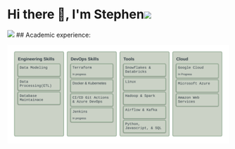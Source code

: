 # Hi there 👋, I'm Stephen![](https://via.placeholder.com/15/008000/000000?text=+) 
![](https://github.com/Stephen-Data-Engineer-Public/Content/blob/main/Blank%20diagram%20-%20Page%201.png?raw=true) ## Academic experience:


![Hello](https://github.com/Stephen-Data-Engineer-Public/BASIC-PYTHON-PROJECT/blob/main/Blank%20diagram%20(22).png?raw=true)
<!--
**Stephen-Data-Engineer-Public/Stephen-Data-Engineer-Public** is a ✨ _special_ ✨ repository because its `README.md` (this file) appears on your GitHub profile.

Here are some ideas to get you started:

- 🔭 I’m currently working on ...
- 🌱 I’m currently learning ...
- 👯 I’m looking to collaborate on ...
- 🤔 I’m looking for help with ...
- 💬 Ask me about ...
- 📫 How to reach me: ...
- 😄 Pronouns: ...
- ⚡ Fun fact: ...
-->
